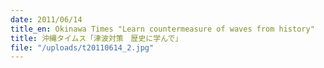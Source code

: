 ```yaml
---
date: 2011/06/14
title_en: Okinawa Times "Learn countermeasure of waves from history"
title: 沖縄タイムス「津波対策　歴史に学んで」
file: "/uploads/t20110614_2.jpg"
---
```

